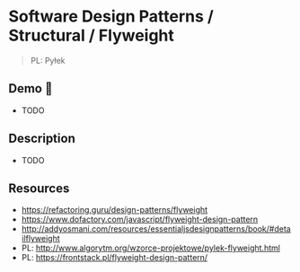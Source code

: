 # Software Design Patterns / Structural / Flyweight

> PL: Pyłek

## Demo 🎉

* TODO

## Description

* TODO

## Resources

* <https://refactoring.guru/design-patterns/flyweight>
* <https://www.dofactory.com/javascript/flyweight-design-pattern>
* <http://addyosmani.com/resources/essentialjsdesignpatterns/book/#detailflyweight>
* PL: <http://www.algorytm.org/wzorce-projektowe/pylek-flyweight.html>
* PL: <https://frontstack.pl/flyweight-design-pattern/>

